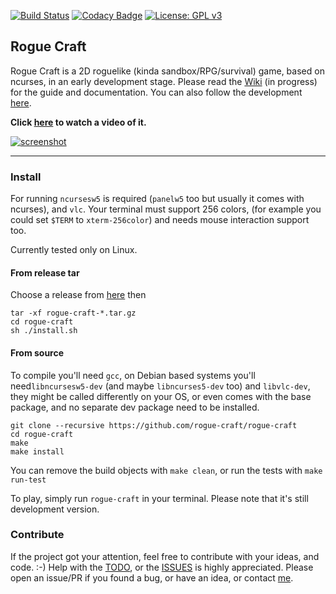 
[![Build Status](https://travis-ci.org/rogue-craft/rogue-craft.svg?branch=master)](https://travis-ci.org/rogue-craft/rogue-craft) [![Codacy Badge](https://api.codacy.com/project/badge/Grade/c2494381a8164514adb5061f7b1796e8)](https://www.codacy.com/app/Isty001/rogue-craft?utm_source=github.com&amp;utm_medium=referral&amp;utm_content=rogue-craft/rogue-craft&amp;utm_campaign=Badge_Grade)  [![License: GPL v3](https://img.shields.io/badge/License-GPL%20v3-blue.svg)](https://www.gnu.org/licenses/gpl-3.0)


## Rogue Craft

Rogue Craft is a 2D roguelike (kinda sandbox/RPG/survival) game, based on ncurses, in an early development stage.
Please read the [Wiki](https://github.com/rogue-craft/rogue-craft/wiki) (in progress) for the guide and documentation.
You can also follow the development [here](https://rogue-craft.github.io).

**Click [here](https://www.youtube.com/watch?v=rqqhYEehAro) to watch a video of it.**

[![screenshot](https://raw.githubusercontent.com/rogue-craft/doc-resources/master/README/banner.png)](https://www.youtube.com/watch?v=rqqhYEehAro)

---

### Install <a name="install"></a>

For running `ncursesw5` is required (`panelw5` too but usually it comes with ncurses), and `vlc`. Your terminal must support 256 colors,
(for example you could set `$TERM` to `xterm-256color`) and needs mouse interaction support too.

Currently tested only on Linux.

#### From release tar

Choose a release from [here](https://github.com/rogue-craft/rogue-craft/releases) then

```
tar -xf rogue-craft-*.tar.gz
cd rogue-craft
sh ./install.sh
```

#### From source

To compile you'll need `gcc`, on Debian based systems you'll need`libncursesw5-dev`  (and maybe `libncurses5-dev` too) and `libvlc-dev`, they might be called differently on your OS, or even comes with the base package, and no separate dev package need to be installed.

```
git clone --recursive https://github.com/rogue-craft/rogue-craft
cd rogue-craft
make
make install
```

You can remove the build objects with `make clean`, or run the tests with `make run-test`

To play, simply run `rogue-craft` in your terminal.
Please note that it's still development version.

### Contribute

If the project got your attention, feel free to contribute with your ideas, and code. :-)
Help with the [TODO](https://github.com/rogue-craft/rogue-craft/blob/master/TODO.md), or the [ISSUES](https://github.com/rogue-craft/rogue-craft/blob/master/ISSUES.md) is highly appreciated.
Please open an issue/PR if you found a bug, or have an idea, or contact [me](https://github.com/Isty001).

